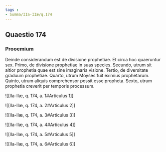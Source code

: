 ```yaml
---
tags : 
- Summa/IIa-IIæ/q.174
---
```


## Quaestio 174

### Prooemium

Deinde considerandum est de divisione prophetiae. Et circa hoc quaeruntur sex. Primo, de divisione prophetiae in suas species. Secundo, utrum sit altior prophetia quae est sine imaginaria visione. Tertio, de diversitate graduum prophetiae. Quarto, utrum Moyses fuit eximius prophetarum. Quinto, utrum aliquis comprehensor possit esse propheta. Sexto, utrum prophetia creverit per temporis processum.

![[IIa-IIæ, q. 174, a. 1#Articulus 1]]

![[IIa-IIæ, q. 174, a. 2#Articulus 2]]

![[IIa-IIæ, q. 174, a. 3#Articulus 3]]

![[IIa-IIæ, q. 174, a. 4#Articulus 4]]

![[IIa-IIæ, q. 174, a. 5#Articulus 5]]

![[IIa-IIæ, q. 174, a. 6#Articulus 6]]

